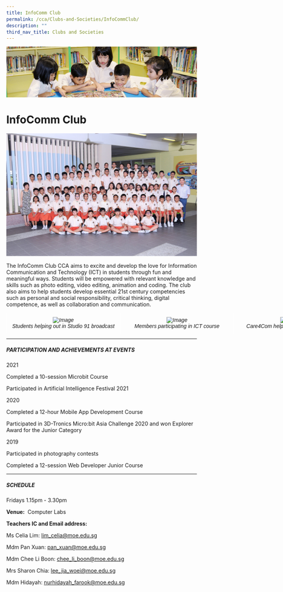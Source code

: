 ```yaml
---
title: InfoComm Club
permalink: /cca/Clubs-and-Societies/InfoCommClub/
description: ""
third_nav_title: Clubs and Societies
---
```

![](/images/banner.gif)

  
# InfoComm Club

![](/images/INFOCOMM%20CLUB_0301A%20FORMAL.jpeg)

The InfoComm Club CCA aims to excite and develop the love for Information Communication and Technology (ICT) in students through fun and meaningful ways. Students will be empowered with relevant knowledge and skills such as photo editing, video editing, animation and coding. The club also aims to help students develop essential 21st century competencies such as personal and social responsibility, critical thinking, digital competence, as well as collaboration and communication.

<style type="text/css">
.tg  {border-collapse:collapse;border-spacing:0;}
.tg td{border-color:black;border-style:solid;border-width:1px;font-family:Arial, sans-serif;font-size:14px;
  overflow:hidden;padding:10px 5px;word-break:normal;}
.tg th{border-color:black;border-style:solid;border-width:1px;font-family:Arial, sans-serif;font-size:14px;
  font-weight:normal;overflow:hidden;padding:10px 5px;word-break:normal;}
.tg .tg-4r87{border-color:#ffffff;font-style:italic;text-align:center;vertical-align:top}
</style>
<table class="tg" style="undefined;table-layout: fixed; width: 903px">
<colgroup>
<col style="width: 301px">
<col style="width: 301px">
<col style="width: 301px">
</colgroup>
<thead>
  <tr>
    <td class="tg-4r87"><img src="https://junyuanpri-moe-edu-sg-admin.cwp.sg/qql/slot/u499/CCA/Pic%202(pupils%20helping%20out%20in%20Studio%2091%20broadcast).JPG" alt="Image" width="300" height="225"><br>Students helping out in Studio 91 broadcast</td>
    <td class="tg-4r87"><img src="https://junyuanpri-moe-edu-sg-admin.cwp.sg/qql/slot/u499/2020/CCA/members%20participating%20in%20ICT%20course.jpg" alt="Image" width="300" height="225"><br><span style="font-weight:400;font-style:italic">Members participating in ICT course</span></td>
    <td class="tg-4r87"><img src="https://junyuanpri-moe-edu-sg-admin.cwp.sg/qql/slot/u499/CCA/PIC%204.JPG" alt="Image" width="300" height="225"><br>Care4Com helping in safe commuting</td>
  </tr>
</thead>
</table>

---

##### **PARTICIPATION AND ACHIEVEMENTS AT EVENTS**

2021

Completed a 10-session Microbit Course

Participated in Artificial Intelligence Festival 2021

  

2020  

Completed a 12-hour Mobile App Development Course

Participated in 3D-Tronics Micro:bit Asia Challenge 2020 and won Explorer Award for the Junior Category

  

2019

Participated in photography contests

Completed a 12-session Web Developer Junior Course

---

##### **SCHEDULE**  

  

Fridays 1.15pm - 3.30pm

**Venue:**  Computer Labs

**Teachers IC and Email address:**

Ms Celia Lim: [lim\_celia@moe.edu.sg](mailto:lim_celia@moe.edu.sg)

Mdm Pan Xuan: [pan\_xuan@moe.edu.sg](mailto:pan_xuan@moe.edu.sg)

Mdm Chee Li Boon: [chee\_li\_boon@moe.edu.sg](mailto:chee_li_boon@moe.edu.sg)

Mrs Sharon Chia: [lee\_jia\_woei@moe.edu.sg](mailto:lee_jia_woei@moe.edu.sg)

[](mailto:nurhidayah_farook@moe.edu.sg)

Mdm Hidayah: [nurhidayah\_farook@moe.edu.sg](mailto:nurhidayah_farook@moe.edu.sg)